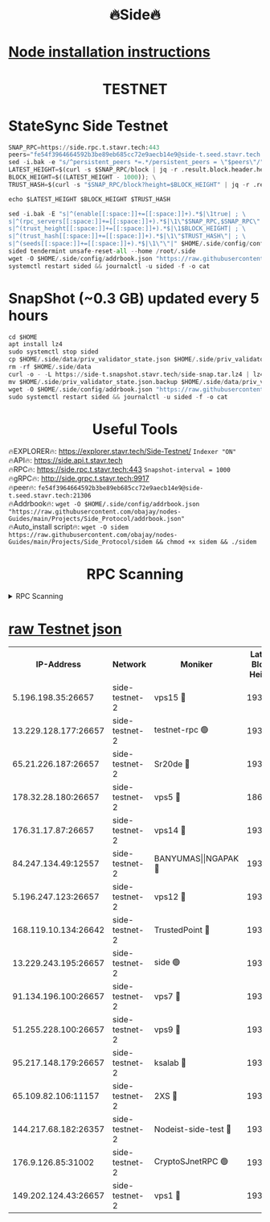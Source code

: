 <h1 align="center"> 🔥Side🔥</h1>

[Node installation instructions](https://github.com/obajay/nodes-Guides/tree/main/Projects/Side_Protocol)
=

<h1 align="center"> TESTNET</h1>

# StateSync Side Testnet
```python
SNAP_RPC=https://side.rpc.t.stavr.tech:443
peers="fe54f3964664592b3be89eb685cc72e9aecb14e9@side-t.seed.stavr.tech:21306"
sed -i.bak -e "s/^persistent_peers *=.*/persistent_peers = \"$peers\"/" $HOME/.side/config/config.toml
LATEST_HEIGHT=$(curl -s $SNAP_RPC/block | jq -r .result.block.header.height); \
BLOCK_HEIGHT=$((LATEST_HEIGHT - 1000)); \
TRUST_HASH=$(curl -s "$SNAP_RPC/block?height=$BLOCK_HEIGHT" | jq -r .result.block_id.hash)

echo $LATEST_HEIGHT $BLOCK_HEIGHT $TRUST_HASH

sed -i.bak -E "s|^(enable[[:space:]]+=[[:space:]]+).*$|\1true| ; \
s|^(rpc_servers[[:space:]]+=[[:space:]]+).*$|\1\"$SNAP_RPC,$SNAP_RPC\"| ; \
s|^(trust_height[[:space:]]+=[[:space:]]+).*$|\1$BLOCK_HEIGHT| ; \
s|^(trust_hash[[:space:]]+=[[:space:]]+).*$|\1\"$TRUST_HASH\"| ; \
s|^(seeds[[:space:]]+=[[:space:]]+).*$|\1\"\"|" $HOME/.side/config/config.toml
sided tendermint unsafe-reset-all --home /root/.side
wget -O $HOME/.side/config/addrbook.json "https://raw.githubusercontent.com/obajay/nodes-Guides/main/Projects/Side_Protocol/addrbook.json"
systemctl restart sided && journalctl -u sided -f -o cat
```
# SnapShot (~0.3 GB) updated every 5 hours
```python
cd $HOME
apt install lz4
sudo systemctl stop sided
cp $HOME/.side/data/priv_validator_state.json $HOME/.side/priv_validator_state.json.backup
rm -rf $HOME/.side/data
curl -o - -L https://side-t.snapshot.stavr.tech/side-snap.tar.lz4 | lz4 -c -d - | tar -x -C $HOME/.side --strip-components 2
mv $HOME/.side/priv_validator_state.json.backup $HOME/.side/data/priv_validator_state.json
wget -O $HOME/.side/config/addrbook.json "https://raw.githubusercontent.com/obajay/nodes-Guides/main/Projects/Side_Protocol/addrbook.json"
sudo systemctl restart sided && journalctl -u sided -f -o cat
```
 <h1 align="center"> Useful Tools</h1>
 
🔥EXPLORER🔥: https://explorer.stavr.tech/Side-Testnet/        `Indexer "ON"` \
🔥API🔥:      https://side.api.t.stavr.tech \
🔥RPC🔥:      https://side.rpc.t.stavr.tech:443              `Snapshot-interval = 1000` \
🔥gRPC🔥:     http://side.grpc.t.stavr.tech:9917 \
🔥peer🔥:     `fe54f3964664592b3be89eb685cc72e9aecb14e9@side-t.seed.stavr.tech:21306` \
🔥Addrbook🔥: ```wget -O $HOME/.side/config/addrbook.json "https://raw.githubusercontent.com/obajay/nodes-Guides/main/Projects/Side_Protocol/addrbook.json"``` \
🔥Auto_install script🔥:  `wget -O sidem https://raw.githubusercontent.com/obajay/nodes-Guides/main/Projects/Side_Protocol/sidem && chmod +x sidem && ./sidem`

<h1 align="center"> RPC Scanning</h1>

<details>
<summary>RPC Scanning</summary>

<h2 align="center"> We scan nodes in real time every 4 hours. And we provide the final result of RPC endpoints.
We cannot influence the operation of these nodes in any way. </h2>


```python
If Voting Power is higher than 0 --> then the Node is a validator of the network and may be subject to attack and be a potential threat to the chain.
```
```python
We marked such validators with a red symbol
```

</details>

[raw Testnet json](https://rpc-check.sidet.stavr.tech/sidet/rpc-sidet-result.json)
=


<table><tr><th>IP-Address</th><th>Network</th><th>Moniker</th><th>Latest Block Height</th><th>Earliest Block Height</th><th>Catching Up</th><th>Tx Index</th><th>Voting Power</th><th>Scan Time</th></tr><tr><td>5.196.198.35:26657</td><td>side-testnet-2</td><td>vps15 🔴</td><td>193932</td><td>1</td><td>False</td><td>on</td><td>107</td><td>2024-03-06T21:01:58.822673223UTC</td></tr><tr><td>13.229.128.177:26657</td><td>side-testnet-2</td><td>testnet-rpc 🟢</td><td>193932</td><td>1</td><td>False</td><td>on</td><td>0</td><td>2024-03-06T21:02:00.024323485UTC</td></tr><tr><td>65.21.226.187:26657</td><td>side-testnet-2</td><td>Sr20de 🔴</td><td>193932</td><td>1</td><td>False</td><td>on</td><td>12265</td><td>2024-03-06T21:02:00.338852065UTC</td></tr><tr><td>178.32.28.180:26657</td><td>side-testnet-2</td><td>vps5 🔴</td><td>186612</td><td>1</td><td>False</td><td>on</td><td>90</td><td>2024-03-06T21:02:01.139650170UTC</td></tr><tr><td>176.31.17.87:26657</td><td>side-testnet-2</td><td>vps14 🔴</td><td>193932</td><td>1</td><td>False</td><td>on</td><td>90</td><td>2024-03-06T21:02:01.942147458UTC</td></tr><tr><td>84.247.134.49:12557</td><td>side-testnet-2</td><td>BANYUMAS||NGAPAK 🔴</td><td>193932</td><td>1</td><td>False</td><td>off</td><td>333</td><td>2024-03-06T21:02:02.304840950UTC</td></tr><tr><td>5.196.247.123:26657</td><td>side-testnet-2</td><td>vps12 🔴</td><td>193933</td><td>1</td><td>False</td><td>on</td><td>90</td><td>2024-03-06T21:02:07.316077933UTC</td></tr><tr><td>168.119.10.134:26642</td><td>side-testnet-2</td><td>TrustedPoint 🔴</td><td>193934</td><td>1</td><td>False</td><td>off</td><td>20013408</td><td>2024-03-06T21:02:11.929147951UTC</td></tr><tr><td>13.229.243.195:26657</td><td>side-testnet-2</td><td>side 🟢</td><td>193668</td><td>1</td><td>False</td><td>on</td><td>0</td><td>2024-03-06T21:02:17.819379414UTC</td></tr><tr><td>91.134.196.100:26657</td><td>side-testnet-2</td><td>vps7 🔴</td><td>193935</td><td>1</td><td>False</td><td>on</td><td>90</td><td>2024-03-06T21:02:20.730066094UTC</td></tr><tr><td>51.255.228.100:26657</td><td>side-testnet-2</td><td>vps9 🔴</td><td>193937</td><td>1</td><td>False</td><td>on</td><td>90</td><td>2024-03-06T21:02:29.335124988UTC</td></tr><tr><td>95.217.148.179:26657</td><td>side-testnet-2</td><td>ksalab 🔴</td><td>193934</td><td>6001</td><td>False</td><td>off</td><td>15884</td><td>2024-03-06T21:02:11.701117204UTC</td></tr><tr><td>65.109.82.106:11157</td><td>side-testnet-2</td><td>2XS 🔴</td><td>193931</td><td>10001</td><td>False</td><td>off</td><td>107</td><td>2024-03-06T21:01:54.893111440UTC</td></tr><tr><td>144.217.68.182:26357</td><td>side-testnet-2</td><td>Nodeist-side-test 🔴</td><td>193935</td><td>123001</td><td>False</td><td>off</td><td>20014336</td><td>2024-03-06T21:02:16.626235012UTC</td></tr><tr><td>176.9.126.85:31002</td><td>side-testnet-2</td><td>CryptoSJnetRPC 🟢</td><td>193936</td><td>159785</td><td>False</td><td>on</td><td>0</td><td>2024-03-06T21:02:25.303997246UTC</td></tr><tr><td>149.202.124.43:26657</td><td>side-testnet-2</td><td>vps1 🔴</td><td>193936</td><td>161001</td><td>False</td><td>on</td><td>90</td><td>2024-03-06T21:02:26.363843290UTC</td></tr></table>